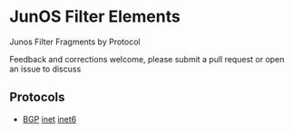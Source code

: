 # JunOS Filter Elements
Junos Filter Fragments by Protocol

Feedback and corrections welcome, please submit a pull request or open an issue to discuss

## Protocols

* [BGP](bgp) [inet](bgp/inet) [inet6](bgp/inet6)
